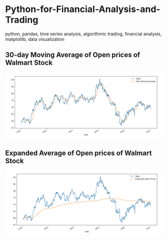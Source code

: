 # Python-for-Financial-Analysis-and-Trading
python, pandas, time series analysis, algorithmic trading, financial analysis, matplotlib, data visualization

## 30-day Moving Average of Open prices of Walmart Stock
![Moving](images/moving%20average%20plot.png)

## Expanded Average of Open prices of Walmart Stock
![Expanding](images/expanding%20plot.png)

